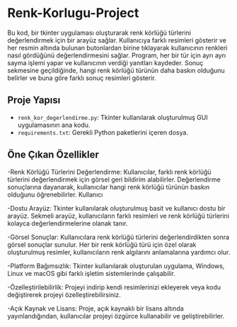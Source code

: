 # Renk-Korlugu-Project
Bu kod, bir tkinter uygulaması oluşturarak renk körlüğü türlerini değerlendirmek için bir arayüz sağlar. Kullanıcıya farklı resimleri gösterir ve her resmin altında bulunan butonlardan birine tıklayarak kullanıcının renkleri nasıl gördüğünü değerlendirmesini sağlar. Program, her bir tür için ayrı ayrı sayma işlemi yapar ve kullanıcının verdiği yanıtları kaydeder. Sonuç sekmesine geçildiğinde, hangi renk körlüğü türünün daha baskın olduğunu belirler ve buna göre farklı sonuç resimleri gösterir.

## Proje Yapısı
- `renk_kor_degerlendirme.py`: Tkinter kullanılarak oluşturulmuş GUI uygulamasının ana kodu.
- `requirements.txt`: Gerekli Python paketlerini içeren dosya.

## Öne Çıkan Özellikler
-Renk Körlüğü Türlerini Değerlendirme:
Kullanıcılar, farklı renk körlüğü türlerini değerlendirmek için görsel geri bildirim alabilirler.
Değerlendirme sonuçlarına dayanarak, kullanıcılar hangi renk körlüğü türünün baskın olduğunu öğrenebilirler.
Kullanıcı 

-Dostu Arayüz:
Tkinter kullanılarak oluşturulmuş basit ve kullanıcı dostu bir arayüz.
Sekmeli arayüz, kullanıcıların farklı resimleri ve renk körlüğü türlerini kolayca değerlendirmelerine olanak tanır.

-Görsel Sonuçlar:
Kullanıcılara renk körlüğü türlerini değerlendirdikten sonra görsel sonuçlar sunulur.
Her bir renk körlüğü türü için özel olarak oluşturulmuş resimler, kullanıcıların renk algılarını anlamalarına yardımcı olur.

-Platform Bağımsızlık:
Tkinter kullanılarak oluşturulan uygulama, Windows, Linux ve macOS gibi farklı işletim sistemlerinde çalışabilir.

-Özelleştirilebilirlik:
Projeyi indirip kendi resimlerinizi ekleyerek veya kodu değiştirerek projeyi özelleştirebilirsiniz.

-Açık Kaynak ve Lisans:
Proje, açık kaynaklı bir lisans altında yayınlandığından, kullanıcılar projeyi özgürce kullanabilir ve geliştirebilirler.
